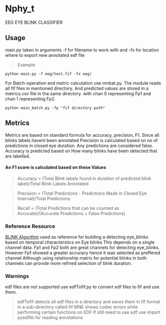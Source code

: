 # Nphy_t
EEG EYE BLINK CLASSIFIER 


## Usage
main.py taken in arguments -f for filename to work with and -fx for location where to export new annotated edf file
>Example
  ~~~
  python main.py -f eeg/test.fif -fx eeg/
  ~~~
For Batch-operation and metric calculation use mnbat.py. The module reads all fif files in mentioned directory. And predicted values are stored in a metrics.csv file in the same directory. with chan 0 representing Fp1 and chan 1 representing Fp2. 
  ~~~
  python main_batch.py -fp "fif directory path"
  ~~~

## Metrics
Metrics are based on standard formula for accuracy, precision, F1.
Since all blinks labels havent been annotated
Precision is calculated based on no of predictions in closed eye duration. Any predictions are considered false.
Accuracy is predicted based on How many blinks have been detected that are labelled.
  #### An F1 score is calculated based on these Values
>  Accuracy = (Total Blink labels found in duration of predicted blink label)/Total Blink Labels Annotated

>  Precision = (Total Predictions - Predictions Made in Closed Eye Interval)/Total Predictions

>  Recall =  (Total Predictions that can be counted as Accurate)/(Accurate Predictions + False Predictions)

  

### Reference Resource 
[BLINK Algorithm](https://par.nsf.gov/servlets/purl/10321749) used as reference for building a detecting eye_blinks based on temporal characterstics on Eye blinks
This depends on a single channel data. Fp1 and Fp2 both are great channels for detecting eye_blinks. However Fp1 showed a greater accuracy hence it was selected as preffered channel 
Although using relationship matrix for potential blinks in both channels can provide more refined selection of blink duration.


### Warnings
edf files are not supported use edfTofif.py to convert edf files to fif and use them. 
>  edfTofif detects all edf files in a directory and saves them in fif format in a sub-directory called fif
MNE shows codec errors while performing certain functions on EDF
If still need to use edf use import pyedflib for reading annotations

